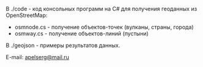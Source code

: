 ﻿В ./code - код консольных программ на C# для получения геоданных из OpenStreetMap:
  - osmnode.cs - получение объектов-точек (вулканы, страны, города)
  - osmway.cs - получение объектов-линий (пустыни)

В ./geojson - примеры результатов данных.


E-mail: apelserg@mail.ru
